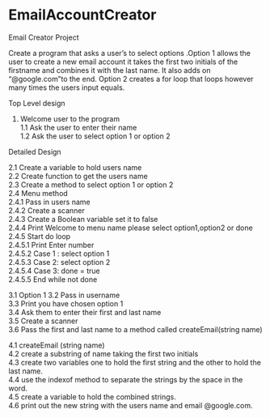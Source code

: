 # EmailAccountCreator

Email Creator Project

Create a program that asks a user’s to select options .Option 1 allows the user to create a new email account it takes the first two initials of the firstname and combines it with the last name. It also adds on “@google.com”to the end. Option 2 creates a for loop that loops however many times the users input equals.

Top Level design

1.	Welcome user to the program <br />
1.1	Ask the user to enter their name <br />
1.2	Ask the user to select option 1 or option 2 <br />

Detailed Design 

2.1	Create a variable to hold users name <br />
2.2	Create function  to get the users name <br />
2.3	Create a method to select option 1 or option 2 <br />
2.4	Menu method <br />
2.4.1	Pass in users name <br />
2.4.2	Create a scanner <br />
2.4.3	Create a Boolean variable set it to false <br />
2.4.4	Print Welcome to menu name please select option1,option2 or done <br />
2.4.5	Start do loop <br />
2.4.5.1	Print Enter number <br />
2.4.5.2	Case 1 : select option 1 <br />
2.4.5.3	Case 2: select option 2<br />
2.4.5.4	Case 3: done = true <br />
2.4.5.5	End while not done<br />

3.1	Option 1 
3.2	Pass in username <br />
3.3	Print you have chosen option 1 <br />
3.4	Ask them to enter their first and last name <br />
3.5	Create a scanner <br />
3.6	Pass the first and last name to a method called createEmail(string name)<br />

4.1 createEmail (string name)<br />
4.2 create a substring of name taking the first two initials <br />
4.3 create two variables one to hold the first string and the other to hold the last name.<br />
4.4 use the indexof method to separate the strings by the space in the word.<br />
4.5 create a variable to hold the combined strings. <br />
4.6 print out the new string with the users name and email @google.com.<br />
